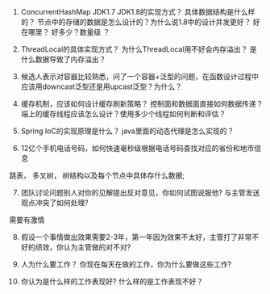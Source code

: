 1. ConcurrentHashMap JDK1.7 JDK1.8的实现方式？ 具体数据结构是什么样的？ 节点中的存储的数据是怎么设计的？为什么说1.8中的设计并发更好？ 好在哪里？ 好多少？数量级 ？

2. ThreadLocal的具体实现方式？ 为什么ThreadLocal用不好会内存溢出？ 是什么数据导致了内存溢出？

3. 候选人表示对容器比较熟悉，问了一个容器+泛型的问题，在函数设计过程中应该用downcast泛型还是用upcast泛型？为什么？

4. 缓存机制，应该如何设计缓存刷新策略？ 控制面和数据面直接如何数据传递？ 端上的缓存线程应该怎么设计？使用多少个线程如何判断和评估？

5. Spring IoC的实现原理是什么？ java里面的动态代理是怎么实现的？

6. 12亿个手机电话号码，如何快速毫秒级根据电话号码查找对应的省份和地市信息

跳表， 多叉树， 树结构以及每个节点中具体存什么数据;

7. 团队讨论问题别人对你的见解提出反对意见，你如何试图说服他? 与主管发送观点冲突了如何处理?

需要有激情

8. 假设一个事情做出效果需要2-3年，第一年因为效果不太好，主管打了非常不好的绩效，你认为主管做的对不对?

9. 人为什么要工作？ 你现在每天在做的工作，你为什么要做这些工作?

10. 你认为是什么样的工作表现好? 什么样的是工作表现不好？
